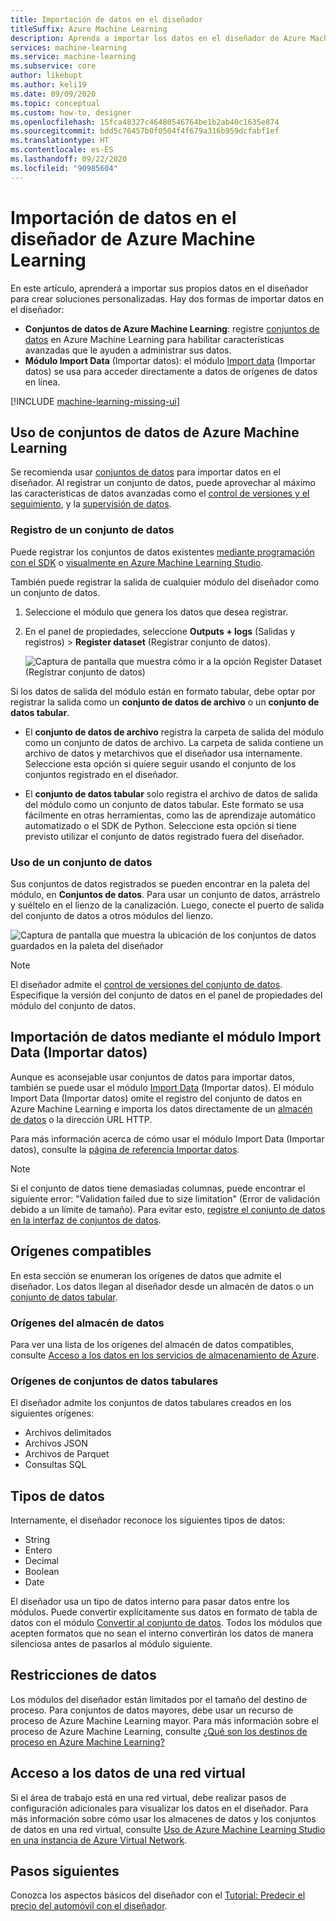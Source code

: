```yaml
---
title: Importación de datos en el diseñador
titleSuffix: Azure Machine Learning
description: Aprenda a importar los datos en el diseñador de Azure Machine Learning desde varios orígenes de datos.
services: machine-learning
ms.service: machine-learning
ms.subservice: core
author: likebupt
ms.author: keli19
ms.date: 09/09/2020
ms.topic: conceptual
ms.custom: how-to, designer
ms.openlocfilehash: 15fca48327c46480546764be1b2ab40c1635e874
ms.sourcegitcommit: bdd5c76457b0f0504f4f679a316b959dcfabf1ef
ms.translationtype: HT
ms.contentlocale: es-ES
ms.lasthandoff: 09/22/2020
ms.locfileid: "90985604"
---
```

# <a name="import-data-into-azure-machine-learning-designer"></a>Importación de datos en el diseñador de Azure Machine Learning

En este artículo, aprenderá a importar sus propios datos en el diseñador para crear soluciones personalizadas. Hay dos formas de importar datos en el diseñador: 

* **Conjuntos de datos de Azure Machine Learning**: registre [conjuntos de datos](concept-data.md#datasets) en Azure Machine Learning para habilitar características avanzadas que le ayuden a administrar sus datos.
* **Módulo Import Data** (Importar datos): el módulo [Import data](algorithm-module-reference/import-data.md) (Importar datos) se usa para acceder directamente a datos de orígenes de datos en línea.

[!INCLUDE [machine-learning-missing-ui](../../includes/machine-learning-missing-ui.md)]

## <a name="use-azure-machine-learning-datasets"></a>Uso de conjuntos de datos de Azure Machine Learning

Se recomienda usar [conjuntos de datos](concept-data.md#datasets) para importar datos en el diseñador. Al registrar un conjunto de datos, puede aprovechar al máximo las características de datos avanzadas como el [control de versiones y el seguimiento](how-to-version-track-datasets.md), y la [supervisión de datos](how-to-monitor-datasets.md).

### <a name="register-a-dataset"></a>Registro de un conjunto de datos

Puede registrar los conjuntos de datos existentes [mediante programación con el SDK](how-to-create-register-datasets.md#datasets-sdk) o [visualmente en Azure Machine Learning Studio](how-to-connect-data-ui.md#create-datasets).

También puede registrar la salida de cualquier módulo del diseñador como un conjunto de datos.

1. Seleccione el módulo que genera los datos que desea registrar.

1. En el panel de propiedades, seleccione **Outputs + logs** (Salidas y registros) > **Register dataset** (Registrar conjunto de datos).

    ![Captura de pantalla que muestra cómo ir a la opción Register Dataset (Registrar conjunto de datos)](media/how-to-designer-import-data/register-dataset-designer.png)

Si los datos de salida del módulo están en formato tabular, debe optar por registrar la salida como un **conjunto de datos de archivo** o un **conjunto de datos tabular**.

 - El **conjunto de datos de archivo** registra la carpeta de salida del módulo como un conjunto de datos de archivo. La carpeta de salida contiene un archivo de datos y metarchivos que el diseñador usa internamente. Seleccione esta opción si quiere seguir usando el conjunto de los conjuntos registrado en el diseñador. 

 - El **conjunto de datos tabular** solo registra el archivo de datos de salida del módulo como un conjunto de datos tabular. Este formato se usa fácilmente en otras herramientas, como las de aprendizaje automático automatizado o el SDK de Python. Seleccione esta opción si tiene previsto utilizar el conjunto de datos registrado fuera del diseñador.  



### <a name="use-a-dataset"></a>Uso de un conjunto de datos

Sus conjuntos de datos registrados se pueden encontrar en la paleta del módulo, en **Conjuntos de datos**. Para usar un conjunto de datos, arrástrelo y suéltelo en el lienzo de la canalización. Luego, conecte el puerto de salida del conjunto de datos a otros módulos del lienzo. 

![Captura de pantalla que muestra la ubicación de los conjuntos de datos guardados en la paleta del diseñador](media/how-to-designer-import-data/use-datasets-designer.png)


> [!NOTE]
> El diseñador admite el [control de versiones del conjunto de datos](how-to-version-track-datasets.md). Especifique la versión del conjunto de datos en el panel de propiedades del módulo del conjunto de datos.


## <a name="import-data-using-the-import-data-module"></a>Importación de datos mediante el módulo Import Data (Importar datos)

Aunque es aconsejable usar conjuntos de datos para importar datos, también se puede usar el módulo [Import Data](algorithm-module-reference/import-data.md) (Importar datos). El módulo Import Data (Importar datos) omite el registro del conjunto de datos en Azure Machine Learning e importa los datos directamente de un [almacén de datos](concept-data.md#datastores) o la dirección URL HTTP.

Para más información acerca de cómo usar el módulo Import Data (Importar datos), consulte la [página de referencia Importar datos](algorithm-module-reference/import-data.md).

> [!NOTE]
> Si el conjunto de datos tiene demasiadas columnas, puede encontrar el siguiente error: "Validation failed due to size limitation" (Error de validación debido a un límite de tamaño). Para evitar esto, [registre el conjunto de datos en la interfaz de conjuntos de datos](how-to-connect-data-ui.md#create-datasets).

## <a name="supported-sources"></a>Orígenes compatibles

En esta sección se enumeran los orígenes de datos que admite el diseñador. Los datos llegan al diseñador desde un almacén de datos o un [conjunto de datos tabular](how-to-create-register-datasets.md#dataset-types).

### <a name="datastore-sources"></a>Orígenes del almacén de datos
Para ver una lista de los orígenes del almacén de datos compatibles, consulte [Acceso a los datos en los servicios de almacenamiento de Azure](how-to-access-data.md#supported-data-storage-service-types).

### <a name="tabular-dataset-sources"></a>Orígenes de conjuntos de datos tabulares

El diseñador admite los conjuntos de datos tabulares creados en los siguientes orígenes:
 * Archivos delimitados
 * Archivos JSON
 * Archivos de Parquet
 * Consultas SQL

## <a name="data-types"></a>Tipos de datos

Internamente, el diseñador reconoce los siguientes tipos de datos:

* String
* Entero
* Decimal
* Boolean
* Date

El diseñador usa un tipo de datos interno para pasar datos entre los módulos. Puede convertir explícitamente sus datos en formato de tabla de datos con el módulo [Convertir al conjunto de datos](algorithm-module-reference/convert-to-dataset.md). Todos los módulos que acepten formatos que no sean el interno convertirán los datos de manera silenciosa antes de pasarlos al módulo siguiente.

## <a name="data-constraints"></a>Restricciones de datos

Los módulos del diseñador están limitados por el tamaño del destino de proceso. Para conjuntos de datos mayores, debe usar un recurso de proceso de Azure Machine Learning mayor. Para más información sobre el proceso de Azure Machine Learning, consulte [¿Qué son los destinos de proceso en Azure Machine Learning?](concept-compute-target.md#azure-machine-learning-compute-managed)

## <a name="access-data-in-a-virtual-network"></a>Acceso a los datos de una red virtual

Si el área de trabajo está en una red virtual, debe realizar pasos de configuración adicionales para visualizar los datos en el diseñador. Para más información sobre cómo usar los almacenes de datos y los conjuntos de datos en una red virtual, consulte [Uso de Azure Machine Learning Studio en una instancia de Azure Virtual Network](how-to-enable-studio-virtual-network.md).

## <a name="next-steps"></a>Pasos siguientes

Conozca los aspectos básicos del diseñador con el [Tutorial: Predecir el precio del automóvil con el diseñador](tutorial-designer-automobile-price-train-score.md).
